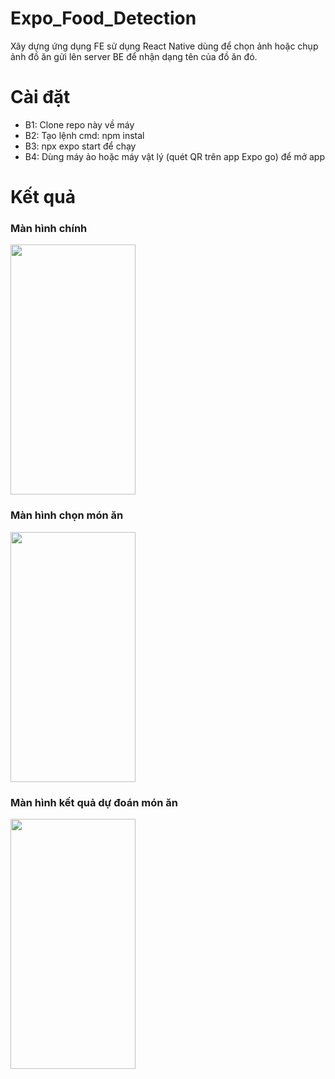 # Expo_Food_Detection
Xây dựng ứng dụng FE sử dụng React Native dùng để chọn ảnh hoặc chụp ảnh đồ ăn gửi lên server BE để nhận dạng tên của đồ ăn đó.

# Cài đặt
- B1: Clone repo này về máy
- B2: Tạo lệnh cmd: npm instal
- B3: npx expo start để chạy
- B4: Dùng máy ảo hoặc máy vật lý (quét QR trên app Expo go) để mở app

# Kết quả

### Màn hình chính

<img src="https://github.com/namchuminh/Expo_Food_Detection/assets/41958727/14ea91ab-eeb5-4152-a4c3-7d8ed4329f9d" width="200" height="400" >

### Màn hình chọn món ăn

<img src="https://github.com/namchuminh/Expo_Food_Detection/assets/41958727/6b9fec7d-2499-4b67-a79f-979a3d6629e1" width="200" height="400" >


### Màn hình kết quả dự đoán món ăn

<img src="https://github.com/namchuminh/Expo_Food_Detection/assets/41958727/832df55e-daf8-4605-a29b-e14167a64e98" width="200" height="400" >
